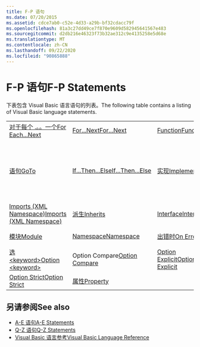 ```yaml
---
title: F-P 语句
ms.date: 07/20/2015
ms.assetid: cdce7ab0-c52e-4d33-a29b-bf32cdacc79f
ms.openlocfilehash: 81a3c27dd49ce7f870e9609d582945641567e483
ms.sourcegitcommit: d2db216e46323f73b32ae312c9e4135258e5d68e
ms.translationtype: MT
ms.contentlocale: zh-CN
ms.lasthandoff: 09/22/2020
ms.locfileid: "90865888"
---
```

# <a name="f-p-statements"></a><span data-ttu-id="0e704-102">F-P 语句</span><span class="sxs-lookup"><span data-stu-id="0e704-102">F-P Statements</span></span>

<span data-ttu-id="0e704-103">下表包含 Visual Basic 语言语句的列表。</span><span class="sxs-lookup"><span data-stu-id="0e704-103">The following table contains a listing of Visual Basic language statements.</span></span>  
  
|||||  
|---|---|---|---|  
|[<span data-ttu-id="0e704-104">对于每个 .。。一个</span><span class="sxs-lookup"><span data-stu-id="0e704-104">For Each...Next</span></span>](for-each-next-statement.md)|[<span data-ttu-id="0e704-105">For...Next</span><span class="sxs-lookup"><span data-stu-id="0e704-105">For...Next</span></span>](for-next-statement.md)|[<span data-ttu-id="0e704-106">Function</span><span class="sxs-lookup"><span data-stu-id="0e704-106">Function</span></span>](function-statement.md)|[<span data-ttu-id="0e704-107">Get</span><span class="sxs-lookup"><span data-stu-id="0e704-107">Get</span></span>](get-statement.md)|  
|[<span data-ttu-id="0e704-108">语句</span><span class="sxs-lookup"><span data-stu-id="0e704-108">GoTo</span></span>](goto-statement.md)|[<span data-ttu-id="0e704-109">If...Then...Else</span><span class="sxs-lookup"><span data-stu-id="0e704-109">If...Then...Else</span></span>](if-then-else-statement.md)|[<span data-ttu-id="0e704-110">实现</span><span class="sxs-lookup"><span data-stu-id="0e704-110">Implements</span></span>](implements-statement.md)|[<span data-ttu-id="0e704-111">Imports (.NET Namespace and Type)</span><span class="sxs-lookup"><span data-stu-id="0e704-111">Imports (.NET Namespace and Type)</span></span>](imports-statement-net-namespace-and-type.md)|  
|[<span data-ttu-id="0e704-112">Imports (XML Namespace)</span><span class="sxs-lookup"><span data-stu-id="0e704-112">Imports (XML Namespace)</span></span>](imports-statement-xml-namespace.md)|[<span data-ttu-id="0e704-113">派生</span><span class="sxs-lookup"><span data-stu-id="0e704-113">Inherits</span></span>](inherits-statement.md)|[<span data-ttu-id="0e704-114">Interface</span><span class="sxs-lookup"><span data-stu-id="0e704-114">Interface</span></span>](interface-statement.md)|[<span data-ttu-id="0e704-115">Mid</span><span class="sxs-lookup"><span data-stu-id="0e704-115">Mid</span></span>](mid-statement.md)|  
|[<span data-ttu-id="0e704-116">模块</span><span class="sxs-lookup"><span data-stu-id="0e704-116">Module</span></span>](module-statement.md)|[<span data-ttu-id="0e704-117">Namespace</span><span class="sxs-lookup"><span data-stu-id="0e704-117">Namespace</span></span>](namespace-statement.md)|[<span data-ttu-id="0e704-118">出错时</span><span class="sxs-lookup"><span data-stu-id="0e704-118">On Error</span></span>](on-error-statement.md)|[<span data-ttu-id="0e704-119">“运算符”</span><span class="sxs-lookup"><span data-stu-id="0e704-119">Operator</span></span>](operator-statement.md)|  
|[<span data-ttu-id="0e704-120">选 \<keyword></span><span class="sxs-lookup"><span data-stu-id="0e704-120">Option \<keyword></span></span>](option-keyword-statement.md)|<span data-ttu-id="0e704-121">Option Compare[](option-compare-statement.md)</span><span class="sxs-lookup"><span data-stu-id="0e704-121">[Option Compare](option-compare-statement.md)</span></span>|[<span data-ttu-id="0e704-122">Option Explicit</span><span class="sxs-lookup"><span data-stu-id="0e704-122">Option Explicit</span></span>](option-explicit-statement.md)|<span data-ttu-id="0e704-123">Option Infer[](option-infer-statement.md)</span><span class="sxs-lookup"><span data-stu-id="0e704-123">[Option Infer](option-infer-statement.md)</span></span>|  
|[<span data-ttu-id="0e704-124">Option Strict</span><span class="sxs-lookup"><span data-stu-id="0e704-124">Option Strict</span></span>](option-strict-statement.md)|[<span data-ttu-id="0e704-125">属性</span><span class="sxs-lookup"><span data-stu-id="0e704-125">Property</span></span>](property-statement.md)|||  
  
## <a name="see-also"></a><span data-ttu-id="0e704-126">另请参阅</span><span class="sxs-lookup"><span data-stu-id="0e704-126">See also</span></span>

- [<span data-ttu-id="0e704-127">A-E 语句</span><span class="sxs-lookup"><span data-stu-id="0e704-127">A-E Statements</span></span>](a-e-statements.md)
- [<span data-ttu-id="0e704-128">Q-Z 语句</span><span class="sxs-lookup"><span data-stu-id="0e704-128">Q-Z Statements</span></span>](q-z-statements.md)
- [<span data-ttu-id="0e704-129">Visual Basic 语言参考</span><span class="sxs-lookup"><span data-stu-id="0e704-129">Visual Basic Language Reference</span></span>](../index.md)
